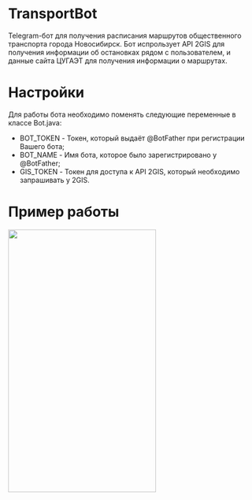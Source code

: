 # TransportBot
Telegram-бот для получения расписания маршрутов общественного транспорта города Новосибирск.
Бот испрользует API 2GIS для получения информации об остановках рядом с пользователем, и данные сайта ЦУГАЭТ для получения информации о маршрутах.
# Настройки
Для работы бота необходимо поменять следующие переменные в классе Bot.java:
* BOT_TOKEN - Токен, который выдаёт @BotFather при регистрации Вашего бота;
* BOT_NAME  - Имя бота, которое было зарегистрировано у @BotFather;
* GIS_TOKEN - Токен для доступа к API 2GIS, который необходимо запрашивать у 2GIS.
# Пример работы
<img src="media/example.GIF" width="300" height="533" />

